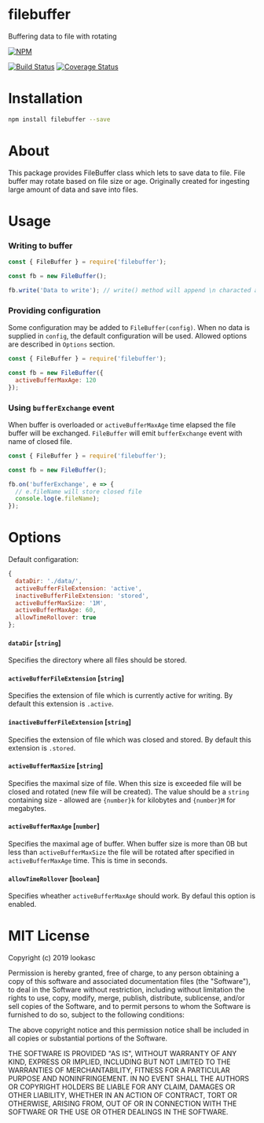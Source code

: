 # filebuffer
Buffering data to file with rotating

[![NPM][npm-icon]][npm-url]

[![Build Status](https://travis-ci.org/lookasc/filebuffer.svg?branch=master)](https://travis-ci.org/lookasc/filebuffer)
[![Coverage Status](https://coveralls.io/repos/github/lookasc/filebuffer/badge.svg?branch=master)](https://coveralls.io/github/lookasc/filebuffer?branch=master)

[npm-icon]: https://nodei.co/npm/filebuffer.svg?downloads=true
[npm-url]: https://www.npmjs.com/package/filebuffer


# Installation
```sh 
npm install filebuffer --save 
```

# About

This package provides FileBuffer class which lets to save data to file. File buffer may rotate based on file size or age. Originally created for ingesting large amount of data and save into files.

# Usage
### Writing to buffer

```js
const { FileBuffer } = require('filebuffer');

const fb = new FileBuffer();

fb.write('Data to write'); // write() method will append \n characted at the end
```

### Providing configuration
Some configuration may be added to `FileBuffer(config)`. When no data is supplied in `config`, the default configuration will be used. Allowed options are described in `Options` section.

```js
const { FileBuffer } = require('filebuffer');

const fb = new FileBuffer({
  activeBufferMaxAge: 120
});
```

### Using `bufferExchange` event
When buffer is overloaded or `activeBufferMaxAge` time elapsed the file buffer will be exchanged. `FileBuffer` will emit `bufferExchange` event with name of closed file.

```js
const { FileBuffer } = require('filebuffer');

const fb = new FileBuffer();

fb.on('bufferExchange', e => {
  // e.fileName will store closed file
  console.log(e.fileName);
});
```

# Options
Default configaration:
```js
{
  dataDir: './data/',
  activeBufferFileExtension: 'active',
  inactiveBufferFileExtension: 'stored',
  activeBufferMaxSize: '1M',
  activeBufferMaxAge: 60,
  allowTimeRollover: true
};
````

#### `dataDir` [`string`]
Specifies the directory where all files should be stored.
#### `activeBufferFileExtension` [`string`]
Specifies the extension of file which is currently active for writing. By default this extension is `.active`.
#### `inactiveBufferFileExtension` [`string`]
Specifies the extension of file which was closed and stored. By default this extension is `.stored`.
#### `activeBufferMaxSize` [`string`]
Specifies the maximal size of file. When this size is exceeded file will be closed and rotated (new file will be created). The value should be a `string` containing size - allowed are `{number}k` for kilobytes and `{number}M` for megabytes.
#### `activeBufferMaxAge` [`number`]
Specifies the maximal age of buffer. When buffer size is more than 0B but less than `activeBufferMaxSize` the file will be rotated after specified in `activeBufferMaxAge` time. This is time in seconds.
#### `allowTimeRollover` [`boolean`]
Specifies wheather `activeBufferMaxAge` should work. By defaul this option is enabled.

# MIT License

Copyright (c) 2019 lookasc

Permission is hereby granted, free of charge, to any person obtaining a copy
of this software and associated documentation files (the "Software"), to deal
in the Software without restriction, including without limitation the rights
to use, copy, modify, merge, publish, distribute, sublicense, and/or sell
copies of the Software, and to permit persons to whom the Software is
furnished to do so, subject to the following conditions:

The above copyright notice and this permission notice shall be included in all
copies or substantial portions of the Software.

THE SOFTWARE IS PROVIDED "AS IS", WITHOUT WARRANTY OF ANY KIND, EXPRESS OR
IMPLIED, INCLUDING BUT NOT LIMITED TO THE WARRANTIES OF MERCHANTABILITY,
FITNESS FOR A PARTICULAR PURPOSE AND NONINFRINGEMENT. IN NO EVENT SHALL THE
AUTHORS OR COPYRIGHT HOLDERS BE LIABLE FOR ANY CLAIM, DAMAGES OR OTHER
LIABILITY, WHETHER IN AN ACTION OF CONTRACT, TORT OR OTHERWISE, ARISING FROM,
OUT OF OR IN CONNECTION WITH THE SOFTWARE OR THE USE OR OTHER DEALINGS IN THE
SOFTWARE.
